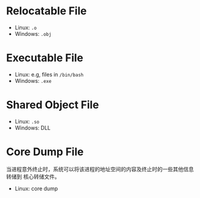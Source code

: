 # Relocatable File
- Linux: `.o`
- Windows: `.obj`

# Executable File
- Linux: e.g, files in `/bin/bash`
- Windows: `.exe`

# Shared Object File
- Linux: `.so`
- Windows: DLL

# Core Dump File
当进程意外终止时，系统可以将该进程的地址空间的内容及终止时的一些其他信息转储到
核心转储文件。
- Linux: core dump
